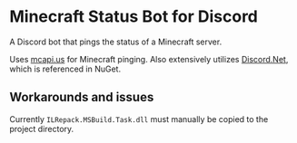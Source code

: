 # Minecraft Status Bot for Discord
A Discord bot that pings the status of a Minecraft server.

Uses [mcapi.us](http://mcapi.us/) for Minecraft pinging. Also extensively utilizes [Discord.Net](https://github.com/RogueException/Discord.Net/), which is referenced in NuGet.

## Workarounds and issues
Currently `ILRepack.MSBuild.Task.dll` must manually be copied to the project directory.
